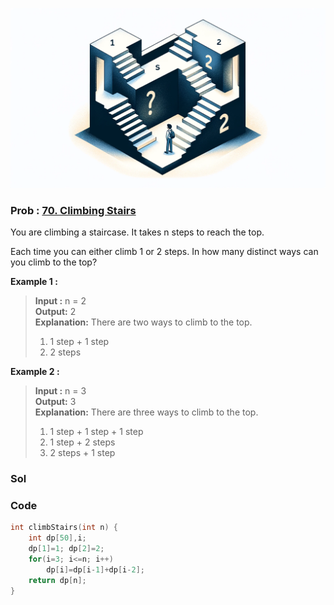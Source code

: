 ![Alt text](/img/LeetCode/70.png)

### Prob : [70. Climbing Stairs](https://leetcode.com/problems/climbing-stairs/description/)
You are climbing a staircase. It takes n steps to reach the top.

Each time you can either climb 1 or 2 steps. In how many distinct ways can you climb to the top?

**Example 1 :**
>**Input :** n = 2   
>**Output:** 2   
>**Explanation:** There are two ways to climb to the top.   
>	1. 1 step + 1 step   
>	2. 2 steps   


**Example 2 :**
>**Input :** n = 3   
>**Output:** 3   
>**Explanation:** There are three ways to climb to the top.   
>	1. 1 step + 1 step + 1 step   
>	2. 1 step + 2 steps   
>	3. 2 steps + 1 step   

### Sol


### Code
```c
int climbStairs(int n) {
    int dp[50],i;
    dp[1]=1; dp[2]=2;
    for(i=3; i<=n; i++)
        dp[i]=dp[i-1]+dp[i-2];
    return dp[n];
}
```